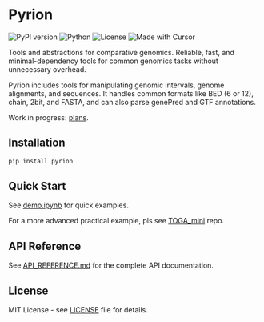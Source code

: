 # Pyrion

![PyPI version](https://img.shields.io/badge/version-0.1.9-blue)
![Python](https://img.shields.io/badge/python-3.9%2B-blue)
![License](https://img.shields.io/badge/license-MIT-green)
![Made with Cursor](https://img.shields.io/badge/Made%20with-Cursor-0066cc?style=flat&logo=cursor&logoColor=white)

Tools and abstractions for comparative genomics. Reliable, fast, and minimal-dependency tools 
for common genomics tasks without unnecessary overhead.

Pyrion includes tools for manipulating genomic intervals, genome alignments, and sequences.
It handles common formats like BED (6 or 12), chain, 2bit, and FASTA, and can also parse genePred and GTF annotations.

Work in progress: [plans](TODO.md).

## Installation

```bash
pip install pyrion
```

## Quick Start

See [demo.ipynb](demo.ipynb) for quick examples.

For a more advanced practical example, pls see [TOGA_mini](https://github.com/kirilenkobm/TOGA_mini) repo.

## API Reference

See [API_REFERENCE.md](API_REFERENCE.md) for the complete API documentation.

## License

MIT License - see [LICENSE](LICENSE) file for details.
